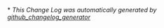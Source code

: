 



\* *This Change Log was automatically generated by [github_changelog_generator](https://github.com/skywinder/Github-Changelog-Generator)*